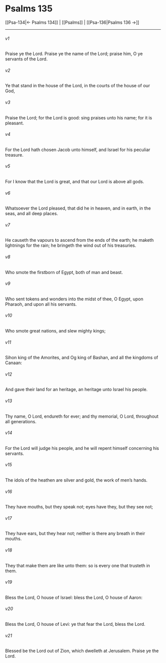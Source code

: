 # Psalms 135

[[Psa-134|← Psalms 134]] | [[Psalms]] | [[Psa-136|Psalms 136 →]]
***

###### v1
Praise ye the Lord. Praise ye the name of the Lord; praise him, O ye servants of the Lord.
###### v2
Ye that stand in the house of the Lord, in the courts of the house of our God,
###### v3
Praise the Lord; for the Lord is good: sing praises unto his name; for it is pleasant.
###### v4
For the Lord hath chosen Jacob unto himself, and Israel for his peculiar treasure.
###### v5
For I know that the Lord is great, and that our Lord is above all gods.
###### v6
Whatsoever the Lord pleased, that did he in heaven, and in earth, in the seas, and all deep places.
###### v7
He causeth the vapours to ascend from the ends of the earth; he maketh lightnings for the rain; he bringeth the wind out of his treasuries.
###### v8
Who smote the firstborn of Egypt, both of man and beast.
###### v9
Who sent tokens and wonders into the midst of thee, O Egypt, upon Pharaoh, and upon all his servants.
###### v10
Who smote great nations, and slew mighty kings;
###### v11
Sihon king of the Amorites, and Og king of Bashan, and all the kingdoms of Canaan:
###### v12
And gave their land for an heritage, an heritage unto Israel his people.
###### v13
Thy name, O Lord, endureth for ever; and thy memorial, O Lord, throughout all generations.
###### v14
For the Lord will judge his people, and he will repent himself concerning his servants.
###### v15
The idols of the heathen are silver and gold, the work of men’s hands.
###### v16
They have mouths, but they speak not; eyes have they, but they see not;
###### v17
They have ears, but they hear not; neither is there any breath in their mouths.
###### v18
They that make them are like unto them: so is every one that trusteth in them.
###### v19
Bless the Lord, O house of Israel: bless the Lord, O house of Aaron:
###### v20
Bless the Lord, O house of Levi: ye that fear the Lord, bless the Lord.
###### v21
Blessed be the Lord out of Zion, which dwelleth at Jerusalem. Praise ye the Lord. 

